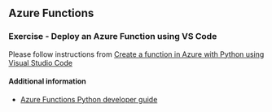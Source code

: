 ## Azure Functions

### Exercise - Deploy an Azure Function using VS Code
Please follow instructions from [Create a function in Azure with Python using Visual Studio Code](https://learn.microsoft.com/en-us/azure/azure-functions/create-first-function-vs-code-python)

#### Additional information
- [Azure Functions Python developer guide](https://learn.microsoft.com/en-us/azure/azure-functions/functions-reference-python?tabs=get-started%2Casgi%2Capplication-level&pivots=python-mode-decorators)
